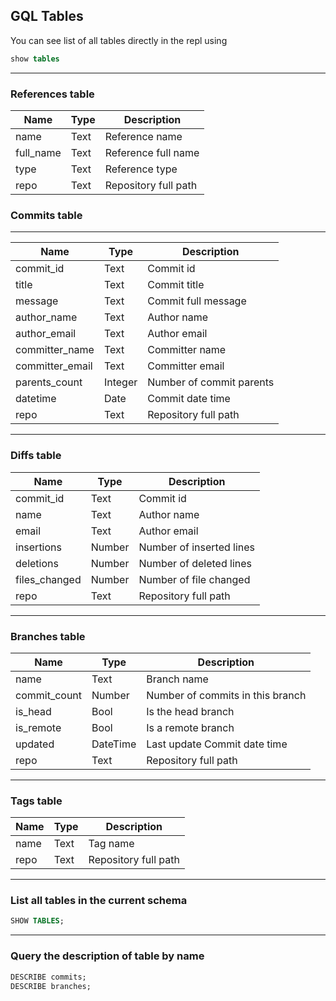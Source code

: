 ## GQL Tables

You can see list of all tables directly in the repl using

```sql
show tables

```

---

### References table

| Name      | Type | Description          |
| --------- | ---- | -------------------- |
| name      | Text | Reference name       |
| full_name | Text | Reference full name  |
| type      | Text | Reference type       |
| repo      | Text | Repository full path |

### Commits table

---

| Name            | Type    | Description              |
| --------------- | ------- | ------------------------ |
| commit_id       | Text    | Commit id                |
| title           | Text    | Commit title             |
| message         | Text    | Commit full message      |
| author_name     | Text    | Author name              |
| author_email    | Text    | Author email             |
| committer_name  | Text    | Committer name           |
| committer_email | Text    | Committer email          |
| parents_count   | Integer | Number of commit parents |
| datetime        | Date    | Commit date time         |
| repo            | Text    | Repository full path     |

---

### Diffs table

| Name          | Type   | Description              |
| ------------- | ------ | ------------------------ |
| commit_id     | Text   | Commit id                |
| name          | Text   | Author name              |
| email         | Text   | Author email             |
| insertions    | Number | Number of inserted lines |
| deletions     | Number | Number of deleted lines  |
| files_changed | Number | Number of file changed   |
| repo          | Text   | Repository full path     |

---

### Branches table

| Name         | Type     | Description                      |
| ------------ | -------- | -------------------------------- |
| name         | Text     | Branch name                      |
| commit_count | Number   | Number of commits in this branch |
| is_head      | Bool     | Is the head branch               |
| is_remote    | Bool     | Is a remote branch               |
| updated      | DateTime | Last update Commit date time     |
| repo         | Text     | Repository full path             |

---

### Tags table

| Name | Type | Description          |
| ---- | ---- | -------------------- |
| name | Text | Tag name             |
| repo | Text | Repository full path |

---

### List all tables in the current schema

```sql
SHOW TABLES;
```

---

### Query the description of table by name

```sql
DESCRIBE commits;
DESCRIBE branches;
```